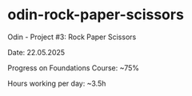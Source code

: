 # odin-rock-paper-scissors
Odin - Project #3: Rock Paper Scissors

Date: 22.05.2025

Progress on Foundations Course: ~75%

Hours working per day: ~3.5h